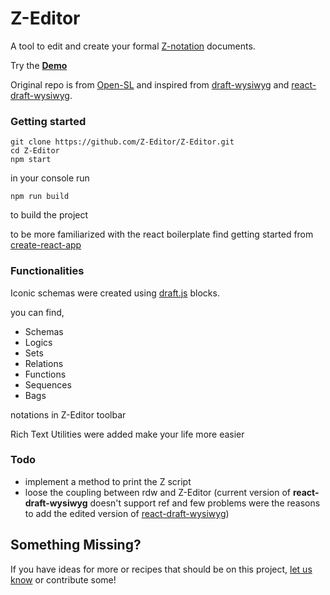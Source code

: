 # Z-Editor

A tool to edit and create your formal [Z-notation](https://en.wikipedia.org/wiki/Z_notation) documents.

Try the **[Demo](https://z-editor.github.io/)**

Original repo is from [Open-SL](https://github.com/Open-SL) and inspired from [draft-wysiwyg](https://github.com/bkniffler/draft-wysiwyg) and [react-draft-wysiwyg](https://github.com/jpuri/react-draft-wysiwyg).

### Getting started

```
git clone https://github.com/Z-Editor/Z-Editor.git
cd Z-Editor
npm start
```

in your console run
```
npm run build
``` 
to build the project

to be more familiarized with the react boilerplate find getting started from [create-react-app](https://github.com/facebookincubator/create-react-app#getting-started)

### Functionalities

Iconic schemas were created using [draft.js](https://draftjs.org/) blocks.

you can find,

- Schemas
- Logics
- Sets
- Relations
- Functions
- Sequences
- Bags

notations in Z-Editor toolbar

Rich Text Utilities were added make your life more easier

### Todo
- implement a method to print the Z script
- loose the coupling between rdw and Z-Editor (current version of **react-draft-wysiwyg** doesn't support ref and few problems were the reasons to add the edited version of [react-draft-wysiwyg](https://github.com/jpuri/react-draft-wysiwyg))

## Something Missing?

If you have ideas for more or recipes that should be on this project, [let us know](https://github.com/Z-Editor/Z-Editor/issues) or contribute some!
